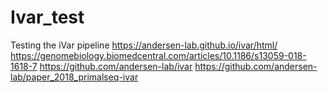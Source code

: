 # Ivar_test
Testing the iVar pipeline
https://andersen-lab.github.io/ivar/html/
https://genomebiology.biomedcentral.com/articles/10.1186/s13059-018-1618-7
https://github.com/andersen-lab/ivar
https://github.com/andersen-lab/paper_2018_primalseq-ivar
